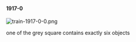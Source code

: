 #### 1917-0
![train-1917-0-0.png](https://github.com/lil-lab/nlvr/raw/master/nlvr/train/images/41/train-1917-0-0.png "train-1917-0-0.png")

one of the grey square contains exactly six objects
